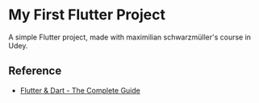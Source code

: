 # My First Flutter Project

A simple Flutter project, made with maximilian schwarzmüller's course in Udey.

## Reference

- [Flutter & Dart - The Complete Guide](https://www.udemy.com/course/learn-flutter-dart-to-build-ios-android-apps)

